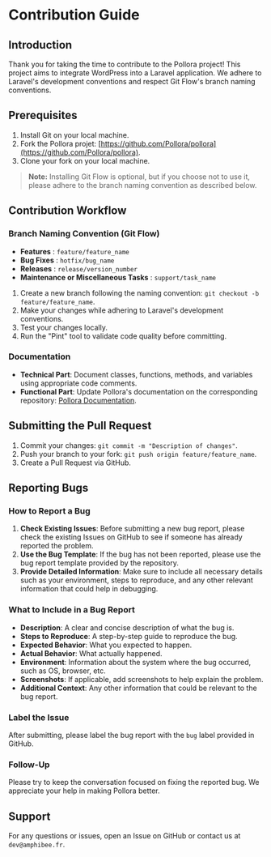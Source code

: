 # Contribution Guide

## Introduction

Thank you for taking the time to contribute to the Pollora project! This project aims to integrate WordPress into a Laravel application. We adhere to Laravel's development conventions and respect Git Flow's branch naming conventions.

## Prerequisites

1. Install Git on your local machine.
2. Fork the Pollora projet: [https://github.com/Pollora/pollora](https://github.com/Pollora/pollora).
3. Clone your fork on your local machine.

> **Note:** Installing Git Flow is optional, but if you choose not to use it, please adhere to the branch naming convention as described below.

## Contribution Workflow

### Branch Naming Convention (Git Flow)

- **Features** : `feature/feature_name`
- **Bug Fixes** : `hotfix/bug_name`
- **Releases** : `release/version_number`
- **Maintenance or Miscellaneous Tasks** : `support/task_name`

1. Create a new branch following the naming convention: `git checkout -b feature/feature_name`.
2. Make your changes while adhering to Laravel's development conventions.
3. Test your changes locally.
4. Run the "Pint" tool to validate code quality before committing.

### Documentation

- **Technical Part**: Document classes, functions, methods, and variables using appropriate code comments.
- **Functional Part**: Update Pollora's documentation on the corresponding repository: [Pollora Documentation](https://github.com/pollora/documentation).

## Submitting the Pull Request

1. Commit your changes: `git commit -m "Description of changes"`.
2. Push your branch to your fork: `git push origin feature/feature_name`.
3. Create a Pull Request via GitHub.

## Reporting Bugs

### How to Report a Bug

1. **Check Existing Issues**: Before submitting a new bug report, please check the existing Issues on GitHub to see if someone has already reported the problem.
2. **Use the Bug Template**: If the bug has not been reported, please use the bug report template provided by the repository.
3. **Provide Detailed Information**: Make sure to include all necessary details such as your environment, steps to reproduce, and any other relevant information that could help in debugging.

### What to Include in a Bug Report

- **Description**: A clear and concise description of what the bug is.
- **Steps to Reproduce**: A step-by-step guide to reproduce the bug.
- **Expected Behavior**: What you expected to happen.
- **Actual Behavior**: What actually happened.
- **Environment**: Information about the system where the bug occurred, such as OS, browser, etc.
- **Screenshots**: If applicable, add screenshots to help explain the problem.
- **Additional Context**: Any other information that could be relevant to the bug report.

### Label the Issue

After submitting, please label the bug report with the `bug` label provided in GitHub.

### Follow-Up

Please try to keep the conversation focused on fixing the reported bug. We appreciate your help in making Pollora better.

## Support

For any questions or issues, open an Issue on GitHub or contact us at `dev@amphibee.fr`.
